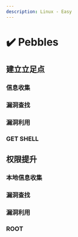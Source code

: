 ```yaml
---
description: Linux - Easy
---
```


# ✔️ Pebbles

## 建立立足点

### 信息收集







### 漏洞查找





### 漏洞利用





### GET SHELL



## 权限提升

### 本地信息收集





### 漏洞查找





### 漏洞利用





### ROOT
